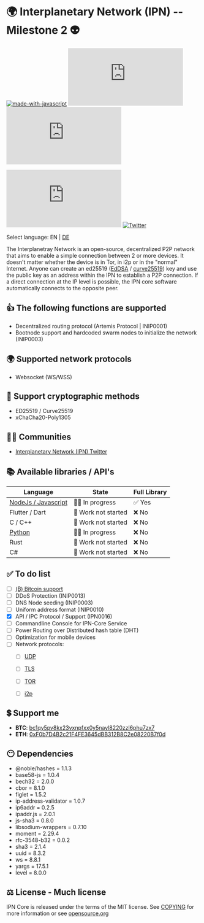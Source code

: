 # 🌍 **Interplanetary Network (IPN) -- Milestone 2** 👽

[![made-with-javascript](https://img.shields.io/badge/Made%20with-JavaScript-1f425f.svg)](https://www.javascript.com)
[![GitHub branches](https://badgen.net/github/branches/Naereen/Strapdown.js)](https://github.com/ipnsoftwares/ipncore)
[![GitHub commits](https://badgen.net/github/commits/Naereen/Strapdown.js)](https://github.com/ipnsoftwares/ipncorecommit/)

[![GitHub license](https://badgen.net/github/license/Naereen/Strapdown.js)](https://github.com/ipnsoftwares/ipncore/LICENSE)
[![Twitter](https://badgen.net/badge/icon/twitter?icon=twitter&label)](https://twitter.com/fluffelpuffcode)



Select language: EN | [DE](./README_eu_DE.md)

The Interplanetray Network is an open-source, decentralized P2P network that aims to enable a simple connection between 2 or more devices. It doesn't matter whether the device is in Tor, in i2p or in the "normal" Internet. Anyone can create an ed25519 ([EdDSA](https://en.wikipedia.org/wiki/EdDSA) / [curve25519](https://en.wikipedia.org/wiki/Curve25519)) key and use the public key as an address within the IPN to establish a P2P connection. If a direct connection at the IP level is possible, the IPN core software automatically connects to the opposite peer.


## 👍 **The following functions are supported**
- Decentralized routing protocol (Artemis Protocol | INIP0001)
- Bootnode support and hardcoded swarm nodes to initialize the network (INIP0003)


## 🌍 **Supported network protocols**
- Websocket (WS/WSS)


## 🔐 **Support cryptographic methods**
- ED25519 / Curve25519
- xChaCha20-Poly1305


## 🚀🍾 **Communities** 
* [Interplanetary Network (IPN) Twitter](https://twitter.com/fluffelpuffcode)


## 📚 **Available libraries / API's**
| Language                                                       | State               | Full Library |
| ---                                                            | ---                 | ---          |
| [NodeJs / Javascript](https://github.com/ipnsoftwares/ipncore) | 👩‍💻 In progress      |     ✅ Yes    |
| Flutter / Dart                                                 | 🚫 Work not started |     ❌ No     |
| C / C++                                                        | 🚫 Work not started |     ❌ No     |
| [Python](https://github.com/ipnsoftwares/ipnpylib)             | 👩‍💻 In progress      |     ❌ No     |
| Rust                                                           | 🚫 Work not started |     ❌ No     |
| C#                                                             | 🚫 Work not started |     ❌ No     |


## ✅ **To do list**
- [ ] [(₿) Bitcoin support](https://en.bitcoin.it/wiki/Main_Page)
- [ ] DDoS Protection (INIP0013)
- [ ] DNS Node seeding (INIP0003)
- [ ] Uniform address format (INIP0010)
- [x] API / IPC Protocol / Support (IPN0016)
- [ ] Commandline Console for IPN-Core Service
- [ ] Power Routing over Distributed hash table (DHT)
- [ ] Optimization for mobile devices
- [ ] Network protocols:
  - [ ] [UDP](https://en.wikipedia.org/wiki/User_Datagram_Protocol)
  - [ ] [TLS](https://en.wikipedia.org/wiki/Transport_Layer_Security)
  - [ ] [TOR](https://en.wikipedia.org/wiki/Tor_(network))
  - [ ] [i2p](https://en.wikipedia.org/wiki/I2P)


## 💲 **Support me**
- **BTC**: [bc1qy5pv8kx23vxnpfxx0y5nayl8220zzl6phu7zx7](https://www.blockchain.com/btc/address/bc1qy5pv8kx23vxnpfxx0y5nayl8220zzl6phu7zx7)
- **ETH**: [0xF0b7D4B2c21F4FE3645dBB312B8C2e08220B7f0d](https://etherscan.io/address/0xF0b7D4B2c21F4FE3645dBB312B8C2e08220B7f0d)


## 😶 **Dependencies**
- @noble/hashes = 1.1.3
- base58-js = 1.0.4
- bech32 = 2.0.0
- cbor = 8.1.0
- figlet = 1.5.2
- ip-address-validator = 1.0.7
- ip6addr = 0.2.5
- ipaddr.js = 2.0.1
- js-sha3 = 0.8.0
- libsodium-wrappers = 0.7.10
- moment = 2.29.4
- rfc-3548-b32 = 0.0.2
- sha3 = 2.1.4
- uuid = 8.3.2
- ws = 8.8.1
- yargs = 17.5.1
- level = 8.0.0

## ⚖️ **License - Much license**
IPN Core is released under the terms of the MIT license. See
[COPYING](COPYING) for more information or see
[opensource.org](https://opensource.org/licenses/MIT)